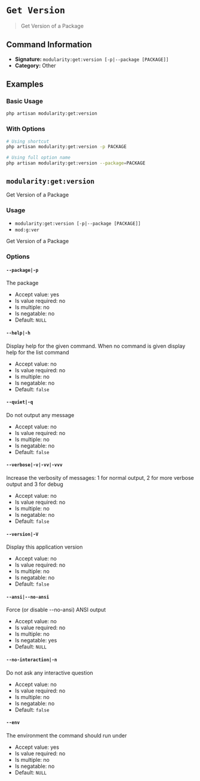 # `Get Version`

> Get Version of a Package

## Command Information

- **Signature:** `modularity:get:version [-p|--package [PACKAGE]]`
- **Category:** Other


## Examples

### Basic Usage

```bash
php artisan modularity:get:version
```

### With Options

```bash
# Using shortcut
php artisan modularity:get:version -p PACKAGE

# Using full option name
php artisan modularity:get:version --package=PACKAGE
```


`modularity:get:version`
------------------------

Get Version of a Package

### Usage

* `modularity:get:version [-p|--package [PACKAGE]]`
* `mod:g:ver`

Get Version of a Package

### Options

#### `--package|-p`

The package

* Accept value: yes
* Is value required: no
* Is multiple: no
* Is negatable: no
* Default: `NULL`

#### `--help|-h`

Display help for the given command. When no command is given display help for the list command

* Accept value: no
* Is value required: no
* Is multiple: no
* Is negatable: no
* Default: `false`

#### `--quiet|-q`

Do not output any message

* Accept value: no
* Is value required: no
* Is multiple: no
* Is negatable: no
* Default: `false`

#### `--verbose|-v|-vv|-vvv`

Increase the verbosity of messages: 1 for normal output, 2 for more verbose output and 3 for debug

* Accept value: no
* Is value required: no
* Is multiple: no
* Is negatable: no
* Default: `false`

#### `--version|-V`

Display this application version

* Accept value: no
* Is value required: no
* Is multiple: no
* Is negatable: no
* Default: `false`

#### `--ansi|--no-ansi`

Force (or disable --no-ansi) ANSI output

* Accept value: no
* Is value required: no
* Is multiple: no
* Is negatable: yes
* Default: `NULL`

#### `--no-interaction|-n`

Do not ask any interactive question

* Accept value: no
* Is value required: no
* Is multiple: no
* Is negatable: no
* Default: `false`

#### `--env`

The environment the command should run under

* Accept value: yes
* Is value required: no
* Is multiple: no
* Is negatable: no
* Default: `NULL`